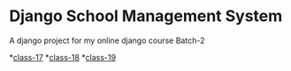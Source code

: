 # Django School Management System
A django project for my online django course Batch-2

*[class-17](https://github.com/harunurkst/django_school_management_system/tree/class-17)
*[class-18](https://github.com/harunurkst/django_school_management_system/tree/class-18)
*[class-19](https://github.com/harunurkst/django_school_management_system/tree/class-19)